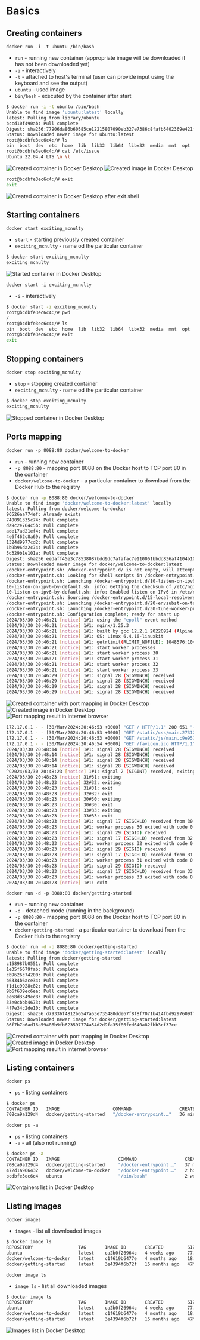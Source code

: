 # Basics

## Creating containers

`docker run -i -t ubuntu /bin/bash`

* `run` - running new container (appropriate image will be downloaded if has not been downloaded yet)
* `-i` - interactively
* `-t` - attached to host's terminal (user can provide input using the keyboard and see the output)
* `ubuntu` - used image
* `bin/bash` - executed by the container after start

```bash
$ docker run -i -t ubuntu /bin/bash
Unable to find image 'ubuntu:latest' locally
latest: Pulling from library/ubuntu
bccd10f490ab: Pull complete
Digest: sha256:77906da86b60585ce12215807090eb327e7386c8fafb5402369e421f44eff17e
Status: Downloaded newer image for ubuntu:latest
root@bcdbfe3ec6c4:/# ls
bin  boot  dev  etc  home  lib  lib32  lib64  libx32  media  mnt  opt  proc  root  run  sbin  srv  sys  tmp  usr  var
root@bcdbfe3ec6c4:/# cat /etc/issue
Ubuntu 22.04.4 LTS \n \l
```

![Created container in Docker Desktop](docker_run_i_t_ubuntu_-_containers.png "Created container in Docker Desktop")
![Created image in Docker Desktop](docker_run_i_t_ubuntu_-_images.png "Created image in Docker Desktop")

```bash
root@bcdbfe3ec6c4:/# exit
exit
```

![Created container in Docker Desktop after exit shell](docker_run_i_t_ubuntu_-_containers_-_after_exit.png "Created container in Docker Desktop after exit shell")

## Starting containers

`docker start exciting_mcnulty`

* `start` - starting previously created container
* `exciting_mcnulty` - name od the particular container

```bash
$ docker start exciting_mcnulty
exciting_mcnulty
```

![Started container in Docker Desktop](docker_start_container_-_containers.png "Started container in Docker Desktop")

`docker start -i exciting_mcnulty`

* `-i` - interactively

```bash
$ docker start -i exciting_mcnulty
root@bcdbfe3ec6c4:/# pwd
/
root@bcdbfe3ec6c4:/# ls
bin  boot  dev  etc  home  lib  lib32  lib64  libx32  media  mnt  opt  proc  root  run  sbin  srv  sys  tmp  usr  var
root@bcdbfe3ec6c4:/# exit
exit
```

## Stopping containers

`docker stop exciting_mcnulty`

* `stop` - stopping created container
* `exciting_mcnulty` - name od the particular container

```bash
$ docker stop exciting_mcnulty
exciting_mcnulty
```
![Stopped container in Docker Desktop](docker_stop_container_-_containers.png "Stopped container in Docker Desktop")

## Ports mapping

`docker run -p 8088:80 docker/welcome-to-docker`

* `run` - running new container
* `-p 8088:80` - mapping port 8088 on the Docker host to TCP port 80 in the container
* `docker/welcome-to-docker` - a particular container to download from the Docker Hub to the registry

```bash
$ docker run -p 8088:80 docker/welcome-to-docker
Unable to find image 'docker/welcome-to-docker:latest' locally
latest: Pulling from docker/welcome-to-docker
96526aa774ef: Already exists
740091335c74: Pull complete
da9c2e764c5b: Pull complete
ade17ad21ef4: Pull complete
4e6f462c8a69: Pull complete
1324d9977cd2: Pull complete
1b9b96da2c74: Pull complete
5d329b1e101a: Pull complete
Digest: sha256:eedaff45e3c78538087bdd9dc7afafac7e110061bbdd836af4104b10f10ab693
Status: Downloaded newer image for docker/welcome-to-docker:latest
/docker-entrypoint.sh: /docker-entrypoint.d/ is not empty, will attempt to perform configuration
/docker-entrypoint.sh: Looking for shell scripts in /docker-entrypoint.d/
/docker-entrypoint.sh: Launching /docker-entrypoint.d/10-listen-on-ipv6-by-default.sh
10-listen-on-ipv6-by-default.sh: info: Getting the checksum of /etc/nginx/conf.d/default.conf
10-listen-on-ipv6-by-default.sh: info: Enabled listen on IPv6 in /etc/nginx/conf.d/default.conf
/docker-entrypoint.sh: Sourcing /docker-entrypoint.d/15-local-resolvers.envsh
/docker-entrypoint.sh: Launching /docker-entrypoint.d/20-envsubst-on-templates.sh
/docker-entrypoint.sh: Launching /docker-entrypoint.d/30-tune-worker-processes.sh
/docker-entrypoint.sh: Configuration complete; ready for start up
2024/03/30 20:46:21 [notice] 1#1: using the "epoll" event method
2024/03/30 20:46:21 [notice] 1#1: nginx/1.25.3
2024/03/30 20:46:21 [notice] 1#1: built by gcc 12.2.1 20220924 (Alpine 12.2.1_git20220924-r10)
2024/03/30 20:46:21 [notice] 1#1: OS: Linux 6.4.16-linuxkit
2024/03/30 20:46:21 [notice] 1#1: getrlimit(RLIMIT_NOFILE): 1048576:1048576
2024/03/30 20:46:21 [notice] 1#1: start worker processes
2024/03/30 20:46:21 [notice] 1#1: start worker process 30
2024/03/30 20:46:21 [notice] 1#1: start worker process 31
2024/03/30 20:46:21 [notice] 1#1: start worker process 32
2024/03/30 20:46:21 [notice] 1#1: start worker process 33
2024/03/30 20:46:29 [notice] 1#1: signal 28 (SIGWINCH) received
2024/03/30 20:46:29 [notice] 1#1: signal 28 (SIGWINCH) received
2024/03/30 20:46:29 [notice] 1#1: signal 28 (SIGWINCH) received
2024/03/30 20:46:29 [notice] 1#1: signal 28 (SIGWINCH) received

```

![Created container with port mapping in Docker Desktop](docker_run_p_8088_80_-_containers.png "Created container with port mapping in Docker Desktop")
![Created image in Docker Desktop](docker_run_p_8088_80_-_images.png "Created image in Docker Desktop")
![Port mapping result in internet browser](docker_run_p_8088_80_-_browser.png "Port mapping result in internet browser")

```bash
172.17.0.1 - - [30/Mar/2024:20:46:53 +0000] "GET / HTTP/1.1" 200 651 "-" "Mozilla/5.0 (X11; Linux x86_64) AppleWebKit/537.36 (KHTML, like Gecko) Chrome/123.0.0.0 Safari/537.36 OPR/109.0.0.0" "-"
172.17.0.1 - - [30/Mar/2024:20:46:53 +0000] "GET /static/css/main.27312bf9.css HTTP/1.1" 200 791 "http://localhost:8088/" "Mozilla/5.0 (X11; Linux x86_64) AppleWebKit/537.36 (KHTML, like Gecko) Chrome/123.0.0.0 Safari/537.36 OPR/109.0.0.0" "-"
172.17.0.1 - - [30/Mar/2024:20:46:53 +0000] "GET /static/js/main.c9e951e4.js HTTP/1.1" 200 382506 "http://localhost:8088/" "Mozilla/5.0 (X11; Linux x86_64) AppleWebKit/537.36 (KHTML, like Gecko) Chrome/123.0.0.0 Safari/537.36 OPR/109.0.0.0" "-"
172.17.0.1 - - [30/Mar/2024:20:46:54 +0000] "GET /favicon.ico HTTP/1.1" 200 15086 "http://localhost:8088/" "Mozilla/5.0 (X11; Linux x86_64) AppleWebKit/537.36 (KHTML, like Gecko) Chrome/123.0.0.0 Safari/537.36 OPR/109.0.0.0" "-"
2024/03/30 20:48:14 [notice] 1#1: signal 28 (SIGWINCH) received
2024/03/30 20:48:14 [notice] 1#1: signal 28 (SIGWINCH) received
2024/03/30 20:48:14 [notice] 1#1: signal 28 (SIGWINCH) received
2024/03/30 20:48:14 [notice] 1#1: signal 28 (SIGWINCH) received
^C2024/03/30 20:48:23 [notice] 1#1: signal 2 (SIGINT) received, exiting
2024/03/30 20:48:23 [notice] 31#31: exiting
2024/03/30 20:48:23 [notice] 32#32: exiting
2024/03/30 20:48:23 [notice] 31#31: exit
2024/03/30 20:48:23 [notice] 32#32: exit
2024/03/30 20:48:23 [notice] 30#30: exiting
2024/03/30 20:48:23 [notice] 30#30: exit
2024/03/30 20:48:23 [notice] 33#33: exiting
2024/03/30 20:48:23 [notice] 33#33: exit
2024/03/30 20:48:23 [notice] 1#1: signal 17 (SIGCHLD) received from 30
2024/03/30 20:48:23 [notice] 1#1: worker process 30 exited with code 0
2024/03/30 20:48:23 [notice] 1#1: signal 29 (SIGIO) received
2024/03/30 20:48:23 [notice] 1#1: signal 17 (SIGCHLD) received from 32
2024/03/30 20:48:23 [notice] 1#1: worker process 32 exited with code 0
2024/03/30 20:48:23 [notice] 1#1: signal 29 (SIGIO) received
2024/03/30 20:48:23 [notice] 1#1: signal 17 (SIGCHLD) received from 31
2024/03/30 20:48:23 [notice] 1#1: worker process 31 exited with code 0
2024/03/30 20:48:23 [notice] 1#1: signal 29 (SIGIO) received
2024/03/30 20:48:23 [notice] 1#1: signal 17 (SIGCHLD) received from 33
2024/03/30 20:48:23 [notice] 1#1: worker process 33 exited with code 0
2024/03/30 20:48:23 [notice] 1#1: exit
```

`docker run -d -p 8080:80 docker/getting-started`

* `run` - running new container
* `-d` - detached mode (running in the background)
* `-p 8080:80` - mapping port 8088 on the Docker host to TCP port 80 in the container
* `docker/getting-started` - a particular container to download from the Docker Hub to the registry

```bash
$ docker run -d -p 8080:80 docker/getting-started
Unable to find image 'docker/getting-started:latest' locally
latest: Pulling from docker/getting-started
c158987b0551: Pull complete
1e35f6679fab: Pull complete
cb9626c74200: Pull complete
b6334b6ace34: Pull complete
f1d1c9928c82: Pull complete
9b6f639ec6ea: Pull complete
ee68d3549ec8: Pull complete
33e0cbbb4673: Pull complete
4f7e34c2de10: Pull complete
Digest: sha256:d79336f4812b6547a53e735480dde67f8f8f7071b414fbd9297609ffb989abc1
Status: Downloaded newer image for docker/getting-started:latest
86f7b7b6ad16a59486b9fb623597774a54d2d9fa35f86fed640a82fbb3cf37ce
```

![Created container with port mapping in Docker Desktop](docker_run_d_p_8080_80_-_containers.png "Created container with port mapping in Docker Desktop")
![Created image in Docker Desktop](docker_run_d_p_8080_80_-_images.png "Created image in Docker Desktop")
![Port mapping result in internet browser](docker_run_d_p_8080_80_-_browser.png "Port mapping result in internet browser")

## Listing containers

`docker ps`

* `ps` - listing containers

```bash
$ docker ps
CONTAINER ID   IMAGE                    COMMAND                  CREATED          STATUS          PORTS                  NAMES
708ca9a129d4   docker/getting-started   "/docker-entrypoint.…"   36 minutes ago   Up 36 minutes   0.0.0.0:8080->80/tcp   upbeat_engelbart
```

`docker ps -a`

* `ps` - listing containers
* `-a` - all (also not running)

```bash
$ docker ps -a
CONTAINER ID   IMAGE                      COMMAND                  CREATED          STATUS                    PORTS                  NAMES
708ca9a129d4   docker/getting-started     "/docker-entrypoint.…"   37 minutes ago   Up 37 minutes             0.0.0.0:8080->80/tcp   upbeat_engelbart
472d1a966432   docker/welcome-to-docker   "/docker-entrypoint.…"   2 hours ago      Exited (0) 2 hours ago                           angry_merkle
bcdbfe3ec6c4   ubuntu                     "/bin/bash"              2 weeks ago      Exited (0) 23 hours ago                          exciting_mcnulty
```

![Containers list in Docker Desktop](containers_list.png "Containers list in Docker Desktop")

## Listing images

`docker images`

* `images` - list all downloaded images

```bash
$ docker image ls
REPOSITORY                 TAG       IMAGE ID       CREATED         SIZE
ubuntu                     latest    ca2b0f26964c   4 weeks ago     77.9MB
docker/welcome-to-docker   latest    c1f619b6477e   4 months ago    18.6MB
docker/getting-started     latest    3e4394f6b72f   15 months ago   47MB
```

`docker image ls`

* `image ls` - list all downloaded images

```bash
$ docker image ls
REPOSITORY                 TAG       IMAGE ID       CREATED         SIZE
ubuntu                     latest    ca2b0f26964c   4 weeks ago     77.9MB
docker/welcome-to-docker   latest    c1f619b6477e   4 months ago    18.6MB
docker/getting-started     latest    3e4394f6b72f   15 months ago   47MB
```

![Images list in Docker Desktop](images_list.png "Images list in Docker Desktop")
